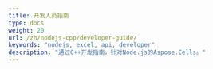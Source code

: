 ```yaml
---
title: 开发人员指南
type: docs
weight: 20
url: /zh/nodejs-cpp/developer-guide/
keywords: "nodejs, excel, api, developer"
description: "通过C++开发指南，针对Node.js的Aspose.Cells。"
---
```


